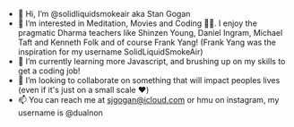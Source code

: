 - 👋 Hi, I’m @solidliquidsmokeair aka Stan Gogan
- 👀 I’m interested in Meditation, Movies and Coding 🧘‍♂️. I enjoy the pragmatic Dharma teachers like Shinzen Young, Daniel Ingram, Michael Taft and Kenneth Folk and of course Frank Yang! (Frank Yang was the inspiration for my username SolidLiquidSmokeAir)
- 🌱 I’m currently learning more Javascript, and brushing up on my skills to get a coding job!
- 💞️ I’m looking to collaborate on something that will impact peoples lives (even if it's just on a small scale ❤️)
- 📫 You can reach me at sjgogan@icloud.com or hmu on instagram, my username is @dualnon 

<!---
solidliquidsmokeair/solidliquidsmokeair is a ✨ special ✨ repository because its `README.md` (this file) appears on your GitHub profile.
You can click the Preview link to take a look at your changes.
--->
